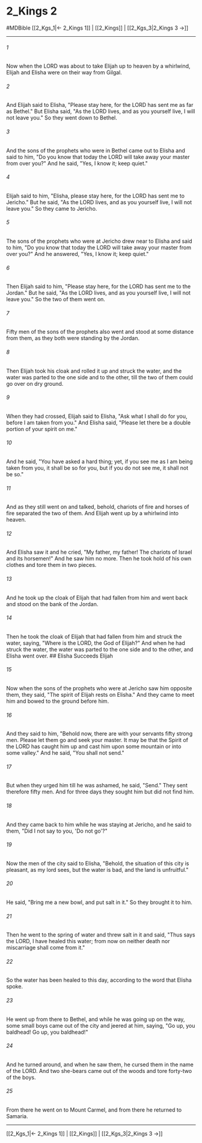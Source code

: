 # 2_Kings 2
#MDBible
[[2_Kgs_1|← 2_Kings 1]] | [[2_Kings]] | [[2_Kgs_3|2_Kings 3 →]]

***

###### 1 

Now when the LORD was about to take Elijah up to heaven by a whirlwind, Elijah and Elisha were on their way from Gilgal. 

###### 2 

And Elijah said to Elisha, "Please stay here, for the LORD has sent me as far as Bethel." But Elisha said, "As the LORD lives, and as you yourself live, I will not leave you." So they went down to Bethel. 

###### 3 

And the sons of the prophets who were in Bethel came out to Elisha and said to him, "Do you know that today the LORD will take away your master from over you?" And he said, "Yes, I know it; keep quiet." 

###### 4 

Elijah said to him, "Elisha, please stay here, for the LORD has sent me to Jericho." But he said, "As the LORD lives, and as you yourself live, I will not leave you." So they came to Jericho. 

###### 5 

The sons of the prophets who were at Jericho drew near to Elisha and said to him, "Do you know that today the LORD will take away your master from over you?" And he answered, "Yes, I know it; keep quiet." 

###### 6 

Then Elijah said to him, "Please stay here, for the LORD has sent me to the Jordan." But he said, "As the LORD lives, and as you yourself live, I will not leave you." So the two of them went on. 

###### 7 

Fifty men of the sons of the prophets also went and stood at some distance from them, as they both were standing by the Jordan. 

###### 8 

Then Elijah took his cloak and rolled it up and struck the water, and the water was parted to the one side and to the other, till the two of them could go over on dry ground. 

###### 9 

When they had crossed, Elijah said to Elisha, "Ask what I shall do for you, before I am taken from you." And Elisha said, "Please let there be a double portion of your spirit on me." 

###### 10 

And he said, "You have asked a hard thing; yet, if you see me as I am being taken from you, it shall be so for you, but if you do not see me, it shall not be so." 

###### 11 

And as they still went on and talked, behold, chariots of fire and horses of fire separated the two of them. And Elijah went up by a whirlwind into heaven. 

###### 12 

And Elisha saw it and he cried, "My father, my father! The chariots of Israel and its horsemen!" And he saw him no more. Then he took hold of his own clothes and tore them in two pieces. 

###### 13 

And he took up the cloak of Elijah that had fallen from him and went back and stood on the bank of the Jordan. 

###### 14 

Then he took the cloak of Elijah that had fallen from him and struck the water, saying, "Where is the LORD, the God of Elijah?" And when he had struck the water, the water was parted to the one side and to the other, and Elisha went over. ## Elisha Succeeds Elijah 

###### 15 

Now when the sons of the prophets who were at Jericho saw him opposite them, they said, "The spirit of Elijah rests on Elisha." And they came to meet him and bowed to the ground before him. 

###### 16 

And they said to him, "Behold now, there are with your servants fifty strong men. Please let them go and seek your master. It may be that the Spirit of the LORD has caught him up and cast him upon some mountain or into some valley." And he said, "You shall not send." 

###### 17 

But when they urged him till he was ashamed, he said, "Send." They sent therefore fifty men. And for three days they sought him but did not find him. 

###### 18 

And they came back to him while he was staying at Jericho, and he said to them, "Did I not say to you, 'Do not go'?" 

###### 19 

Now the men of the city said to Elisha, "Behold, the situation of this city is pleasant, as my lord sees, but the water is bad, and the land is unfruitful." 

###### 20 

He said, "Bring me a new bowl, and put salt in it." So they brought it to him. 

###### 21 

Then he went to the spring of water and threw salt in it and said, "Thus says the LORD, I have healed this water; from now on neither death nor miscarriage shall come from it." 

###### 22 

So the water has been healed to this day, according to the word that Elisha spoke. 

###### 23 

He went up from there to Bethel, and while he was going up on the way, some small boys came out of the city and jeered at him, saying, "Go up, you baldhead! Go up, you baldhead!" 

###### 24 

And he turned around, and when he saw them, he cursed them in the name of the LORD. And two she-bears came out of the woods and tore forty-two of the boys. 

###### 25 

From there he went on to Mount Carmel, and from there he returned to Samaria. 

***

[[2_Kgs_1|← 2_Kings 1]] | [[2_Kings]] | [[2_Kgs_3|2_Kings 3 →]]
